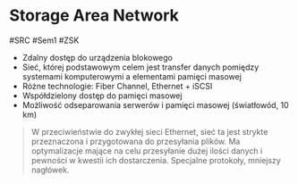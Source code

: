 # Storage Area Network
#SRC #Sem1 #ZSK 

- Zdalny dostęp do urządzenia blokowego
- Sieć, której podstawowym celem jest transfer danych pomiędzy systemami komputerowymi a elementami pamięci masowej
- Różne technologie: Fiber Channel, Ethernet + iSCSI
- Współdzielony dostęp do pamięci masowej
- Możliwość odseparowania serwerów i pamięci masowej (światłowód, 10 km)

> W przeciwieństwie do zwykłej sieci Ethernet, sieć ta jest strykte przeznaczona i przygotowana do przesyłania plików. Ma optymalizacje mające na celu przesyłanie dużej ilości danych i pewności w kwestii ich dostarczenia. Specjalne protokoły, mniejszy nagłówek.